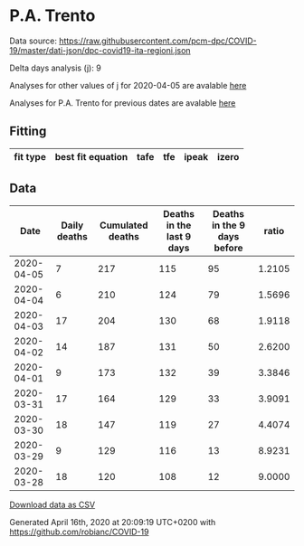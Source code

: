 # P.A. Trento

Data source: https://raw.githubusercontent.com/pcm-dpc/COVID-19/master/dati-json/dpc-covid19-ita-regioni.json

Delta days analysis (j): 9

Analyses for other values of j for 2020-04-05 are avalable [here](../2020-04-05/README.md)

Analyses for P.A. Trento for previous dates are avalable [here](../README.md)

## Fitting 
|fit type|best fit equation|tafe|tfe|ipeak|izero|
|-------|-----|--------|------|---|---|

## Data
|Date|Daily deaths|Cumulated deaths|Deaths in the last 9 days|Deaths in the 9 days before|ratio|
|----|----------|-----------|-------|--------------------|-----|
|2020-04-05|7|217|115|95|1.2105|
|2020-04-04|6|210|124|79|1.5696|
|2020-04-03|17|204|130|68|1.9118|
|2020-04-02|14|187|131|50|2.6200|
|2020-04-01|9|173|132|39|3.3846|
|2020-03-31|17|164|129|33|3.9091|
|2020-03-30|18|147|119|27|4.4074|
|2020-03-29|9|129|116|13|8.9231|
|2020-03-28|18|120|108|12|9.0000|

[Download data as CSV](COVID-19_p.a._trento_j9_2020-04-05.csv)

Generated April 16th, 2020 at 20:09:19 UTC+0200 with https://github.com/robianc/COVID-19
